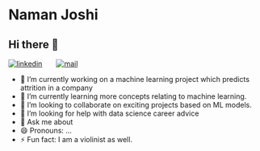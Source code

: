 # Naman Joshi
## Hi there 👋
[![linkedin](https://github.com/arpit-dwivedi/arpit-dwivedi.github.io/blob/master/assets/img/Webp.net-resizeimage.png)](https://www.linkedin.com/in/namanjoshi26/)&nbsp;&nbsp;&nbsp;&nbsp;&nbsp;&nbsp;&nbsp;[![mail](https://github.com/arpit-dwivedi/arpit-dwivedi/blob/master/m1.png)](mailto:joshinaman1741@gmail.com)

- 🔭 I’m currently working on a machine learning project which predicts attrition in a company
- 🌱 I’m currently learning more concepts relating to machine learning.
- 👯 I’m looking to collaborate on exciting projects based on ML models.
- 🤔 I’m looking for help with data science career advice
- 💬 Ask me about 
- 😄 Pronouns: ...
- ⚡ Fun fact: I am a violinist as well.

